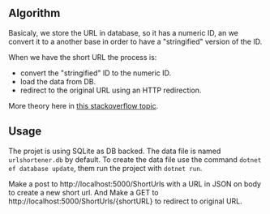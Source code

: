 ## Algorithm

Basicaly, we store the URL in database, so it has a numeric ID, an we convert it to a another base in order to have a "stringified" version of the ID.

When we have the short URL the process is:
- convert the "stringified" ID to the numeric ID.
- load the data from DB.
- redirect to the original URL using an HTTP redirection.

More theory here in [this stackoverflow topic](https://stackoverflow.com/questions/742013/how-to-code-a-url-shortener).

## Usage

The projet is using SQLite as DB backed. The data file is named `urlshortener.db` by default. To create the data file use the command `dotnet ef database update`, them run the project with `dotnet run`.

Make a post to http://localhost:5000/ShortUrls with a URL in JSON on body to create a new short url. And Make a GET to http://localhost:5000/ShortUrls/{shortURL} to redirect to original URL.